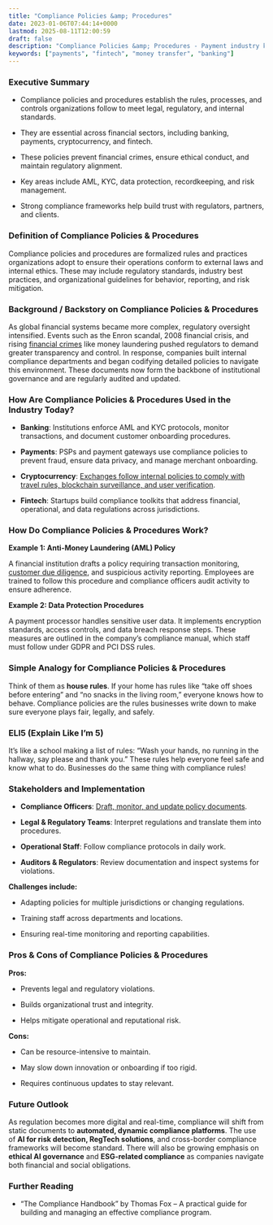 ```yaml
---
title: "Compliance Policies &amp; Procedures"
date: 2023-01-06T07:44:14+0000
lastmod: 2025-08-11T12:00:59
draft: false
description: "Compliance Policies &amp; Procedures - Payment industry knowledge and insights"
keywords: ["payments", "fintech", "money transfer", "banking"]
---
```


### Executive Summary

- Compliance policies and procedures establish the rules, processes, and controls organizations follow to meet legal, regulatory, and internal standards.

- They are essential across financial sectors, including banking, payments, cryptocurrency, and fintech.

- These policies prevent financial crimes, ensure ethical conduct, and maintain regulatory alignment.

- Key areas include AML, KYC, data protection, recordkeeping, and risk management.

- Strong compliance frameworks help build trust with regulators, partners, and clients.

### Definition of Compliance Policies & Procedures

Compliance policies and procedures are formalized rules and practices organizations adopt to ensure their operations conform to external laws and internal ethics. These may include regulatory standards, industry best practices, and organizational guidelines for behavior, reporting, and risk mitigation.

### Background / Backstory on Compliance Policies & Procedures

As global financial systems became more complex, regulatory oversight intensified. Events such as the Enron scandal, 2008 financial crisis, and rising [financial crimes](https://faisalkhanllc.xyz/resources/payments-wiki/f/financial-crimes/) like money laundering pushed regulators to demand greater transparency and control. In response, companies built internal compliance departments and began codifying detailed policies to navigate this environment. These documents now form the backbone of institutional governance and are regularly audited and updated.

### How Are Compliance Policies & Procedures Used in the Industry Today?

- **Banking**: Institutions enforce AML and KYC protocols, monitor transactions, and document customer onboarding procedures.

- **Payments**: PSPs and payment gateways use compliance policies to prevent fraud, ensure data privacy, and manage merchant onboarding.

- **Cryptocurrency**: [Exchanges follow internal policies to comply with travel rules, blockchain surveillance, and user verification](https://faisalkhanllc.xyz/resources/payments-wiki/c/cryptocurrency/).

- **Fintech**: Startups build compliance toolkits that address financial, operational, and data regulations across jurisdictions.

### How Do Compliance Policies & Procedures Work?

**Example 1: Anti-Money Laundering (AML) Policy**

A financial institution drafts a policy requiring transaction monitoring, [customer due diligence](https://faisalkhanllc.xyz/resources/payments-wiki/c/customer-due-diligence-cdd/), and suspicious activity reporting. Employees are trained to follow this procedure and compliance officers audit activity to ensure adherence.

**Example 2: Data Protection Procedures**

A payment processor handles sensitive user data. It implements encryption standards, access controls, and data breach response steps. These measures are outlined in the company’s compliance manual, which staff must follow under GDPR and PCI DSS rules.

### Simple Analogy for Compliance Policies & Procedures

Think of them as **house rules**. If your home has rules like “take off shoes before entering” and “no snacks in the living room,” everyone knows how to behave. Compliance policies are the rules businesses write down to make sure everyone plays fair, legally, and safely.

### ELI5 (Explain Like I’m 5)

It’s like a school making a list of rules: “Wash your hands, no running in the hallway, say please and thank you.” These rules help everyone feel safe and know what to do. Businesses do the same thing with compliance rules!

### Stakeholders and Implementation

- **Compliance Officers**: [Draft, monitor, and update policy documents](https://faisalkhanllc.xyz/resources/payments-wiki/c/compliance-officer/).

- **Legal & Regulatory Teams**: Interpret regulations and translate them into procedures.

- **Operational Staff**: Follow compliance protocols in daily work.

- **Auditors & Regulators**: Review documentation and inspect systems for violations.

**Challenges include:**

- Adapting policies for multiple jurisdictions or changing regulations.

- Training staff across departments and locations.

- Ensuring real-time monitoring and reporting capabilities.

### Pros & Cons of Compliance Policies & Procedures

**Pros:**

- Prevents legal and regulatory violations.

- Builds organizational trust and integrity.

- Helps mitigate operational and reputational risk.

**Cons:**

- Can be resource-intensive to maintain.

- May slow down innovation or onboarding if too rigid.

- Requires continuous updates to stay relevant.

### Future Outlook

As regulation becomes more digital and real-time, compliance will shift from static documents to **automated, dynamic compliance platforms**. The use of **AI for risk detection, RegTech solutions**, and cross-border compliance frameworks will become standard. There will also be growing emphasis on **ethical AI governance** and **ESG-related compliance** as companies navigate both financial and social obligations.

### Further Reading

- “The Compliance Handbook” by Thomas Fox – A practical guide for building and managing an effective compliance program.

###